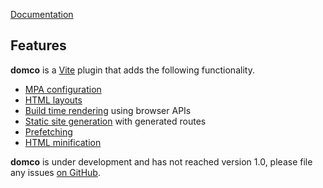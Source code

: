 

[Documentation](https://domco.robino.dev/docs/learn)

## Features

**domco** is a [Vite](https://vitejs.dev) plugin that adds the following functionality.

-   [MPA configuration](https://domco.robino.dev/docs/learn#html)
-   [HTML layouts](https://domco.robino.dev/docs/learn#layout)
-   [Build time rendering](https://domco.robino.dev/docs/learn#build) using browser APIs
-   [Static site generation](https://domco.robino.dev/docs/learn#dynamic-routes) with generated routes
-   [Prefetching](https://domco.robino.dev/docs/modules#prefetch)
-   [HTML minification](https://domco.robino.dev/docs/learn#html-minification)

**domco** is under development and has not reached version 1.0, please file any issues [on GitHub](https://github.com/rossrobino/domco/issues).
